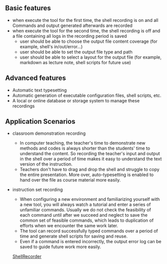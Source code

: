 ## Basic features

- when execute the tool for the first time, the shell recording is on and all Commands and output generated afterwards are recorded
- when execute the tool for the second time, the shell recording is off and a file containing all logs in the recording period is saved
  - user should be able to choose the output file content coverage (for example, shell's in/out/error...)
  - user should be able to set the output file type and path
  - user should be able to select a layout for the output file (for example, markdown as lecture note, shell scripts for future use)

## Advanced features

- Automatic text typesetting
- Automatic generation of executable configuration files, shell scripts, etc.
- A local or online database or storage system to manage these recordings

## Application Scenarios

- classroom demonstration recording
  - In computer teaching, the teacher's time to demonstrate new methods and codes is always shorter than the students' time to understand the content. So recording the teacher's input and output in the shell over a period of time makes it easy to understand the text version of the instruction.
  - Teachers don't have to drag and drop the shell and struggle to copy the entire presentation. More over, auto-typesetting is enabled to hand over the file as course material more easily.

- instruction set recording
  - When configuring a new environment and familiarizing yourself with a new tool, you will always watch a tutorial and enter a series of unfamiliar commands. Usually we do not check the feasibility of each command until after we succeed and neglect to save the common set of feasible commands, which leads to duplication of efforts when we encounter the same work later.
  - The tool can record successfully typed commands over a period of time and generate shell scripts for saving and reuse.
  - Even if a command is entered incorrectly, the output error log can be saved to guide future work more easily.

  [ShellRecorder](https://github.com/Erisae/ShellRecorder)
